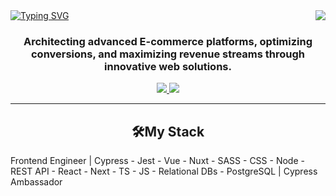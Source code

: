 <img align="right" src="https://visitor-badge.laobi.icu/badge?page_id=idncod.visitor-badge" />
<a href="https://git.io/typing-svg"><img src="https://readme-typing-svg.herokuapp.com?font=IBM+Plex+Mono&pause=1000&color=3FF72C&background=090D13AC&center=true&random=false&width=1012&height=100&lines=idncod;Viola+Lykova;Frontend+Engineer" alt="Typing SVG" /></a>
<!--<h1 align="center">
    <img src="https://readme-typing-svg.herokuapp.com/?font=Righteous&size=35&center=true&vCenter=true&width=500&height=70&duration=4000&lines=viola_lykova;" />
</h1>-->
<h3 align="center">Architecting advanced E-commerce platforms, optimizing conversions, and maximizing revenue streams through innovative web solutions.</h3>
<div align="center"> 
  <a href="mailto:idncod@proton.me">
    <img src="https://img.shields.io/badge/Gmail-333333?style=for-the-badge&logo=gmail&logoColor=red" />
  </a>
  <a href="https://www.linkedin.com/in/violettalykova/" target="_blank">
    <img src="https://img.shields.io/badge/LinkedIn-0077B5?style=for-the-badge&logo=linkedin&logoColor=white" target="_blank" />
  </a>
</div>
 <hr/>
 
<!-- START My tech stack -->
<h2 align="center">🛠️My Stack</h2>
<p>Frontend Engineer | Cypress - Jest - Vue - Nuxt - SASS - CSS - Node - REST API - React - Next - TS - JS - Relational DBs - PostgreSQL | Cypress Ambassador</p>



